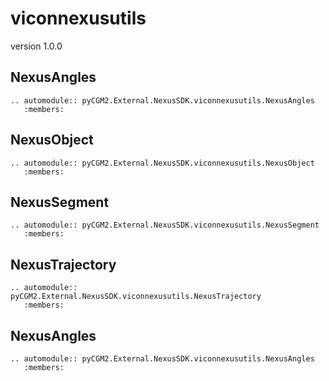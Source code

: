 # viconnexusutils

version 1.0.0

## NexusAngles
```{eval-rst}
.. automodule:: pyCGM2.External.NexusSDK.viconnexusutils.NexusAngles
   :members:
```

## NexusObject
```{eval-rst}
.. automodule:: pyCGM2.External.NexusSDK.viconnexusutils.NexusObject
   :members:
```

## NexusSegment
```{eval-rst}
.. automodule:: pyCGM2.External.NexusSDK.viconnexusutils.NexusSegment
   :members:
```

## NexusTrajectory
```{eval-rst}
.. automodule:: pyCGM2.External.NexusSDK.viconnexusutils.NexusTrajectory
   :members:
```

## NexusAngles
```{eval-rst}
.. automodule:: pyCGM2.External.NexusSDK.viconnexusutils.NexusAngles
   :members:
```
